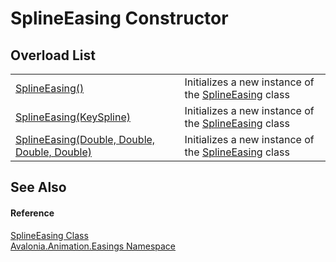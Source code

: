 # SplineEasing Constructor


## Overload List
<table>
<tr>
<td><a href="M_Avalonia_Animation_Easings_SplineEasing__ctor">SplineEasing()</a></td>
<td>Initializes a new instance of the <a href="T_Avalonia_Animation_Easings_SplineEasing">SplineEasing</a> class</td>
</tr>
<tr>
<td><a href="M_Avalonia_Animation_Easings_SplineEasing__ctor_1">SplineEasing(KeySpline)</a></td>
<td>Initializes a new instance of the <a href="T_Avalonia_Animation_Easings_SplineEasing">SplineEasing</a> class</td>
</tr>
<tr>
<td><a href="M_Avalonia_Animation_Easings_SplineEasing__ctor_2">SplineEasing(Double, Double, Double, Double)</a></td>
<td>Initializes a new instance of the <a href="T_Avalonia_Animation_Easings_SplineEasing">SplineEasing</a> class</td>
</tr>
</table>

## See Also


#### Reference
<a href="T_Avalonia_Animation_Easings_SplineEasing">SplineEasing Class</a>  
<a href="N_Avalonia_Animation_Easings">Avalonia.Animation.Easings Namespace</a>  
